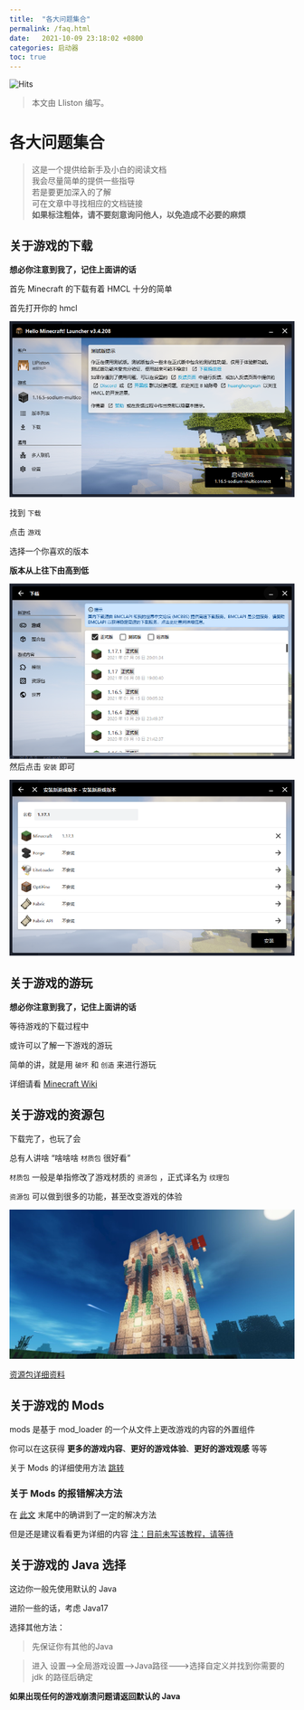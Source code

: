 ```yaml
---
title:  "各大问题集合"
permalink: /faq.html
date:   2021-10-09 23:18:02 +0800
categories: 启动器
toc: true
---
```


![Hits](https://hits.seeyoufarm.com/api/count/incr/badge.svg?url=https%3A%2F%2Fdocs.hmcl.net%2Ffaq.html&count_bg=%233E4245&title_bg=%233E4245&icon=&icon_color=%23E7E7E7&title=%F0%9F%91%80&edge_flat=false)

> 本文由 LIiston 编写。

# 各大问题集合

> 这是一个提供给新手及小白的阅读文档  
> 我会尽量简单的提供一些指导  
> 若是要更加深入的了解  
> 可在文章中寻找相应的文档链接  
> __如果标注粗体，请不要刻意询问他人，以免造成不必要的麻烦__

## 关于游戏的下载
__想必你注意到我了，记住上面讲的话__

首先 Minecraft 的下载有着 HMCL 十分的简单 

首先打开你的 hmcl   

![](assets/img/docs/about-questions/img.png)

找到 `下载`  

点击 `游戏`

选择一个你喜欢的版本  

__版本从上往下由高到低__  

![](assets/img/docs/about-questions/img2.png)
然后点击 `安装` 即可

![](assets/img/docs/about-questions/img3.png)
## 关于游戏的游玩

__想必你注意到我了，记住上面讲的话__ 

等待游戏的下载过程中    

或许可以了解一下游戏的游玩  

简单的讲，就是用 `破坏` 和 `创造` 来进行游玩

详细请看 [Minecraft Wiki](https://wiki.biligame.com/mc/%E6%95%99%E7%A8%8B/%E6%96%B0%E6%89%8B%E6%89%8B%E5%86%8C)

## 关于游戏的资源包
下载完了，也玩了会  

总有人讲啥 “啥啥啥 `材质包` 很好看”  

`材质包` 一般是单指修改了游戏材质的 `资源包` ，正式译名为 `纹理包`

`资源包` 可以做到很多的功能，甚至改变游戏的体验

![大致示意图](assets/img/docs/about-questions/img4.jpg)

[资源包详细资料 ](https://wiki.biligame.com/mc/%E8%B5%84%E6%BA%90%E5%8C%85)

## 关于游戏的 Mods 

mods 是基于 mod_loader 的一个从文件上更改游戏的内容的外置组件  

你可以在这获得 __更多的游戏内容__、__更好的游戏体验__、__更好的游戏观感__ 等等

关于 Mods 的详细使用方法 [跳转](/launcher/auto-installing.html)

### 关于 Mods 的报错解决方法

在 [此文](/launcher/auto-installing.html#%E5%AE%89%E8%A3%85-mod-%E5%90%8E%E6%B8%B8%E6%88%8F%E6%8A%A5%E9%94%99%E6%97%A0%E6%B3%95%E5%90%AF%E5%8A%A8) 末尾中的确讲到了一定的解决方法

但是还是建议看看更为详细的内容 [注：目前未写该教程，请等待]()

## 关于游戏的 Java 选择

这边你一般先使用默认的 Java  

进阶一些的话，考虑 Java17

选择其他方法：

> 先保证你有其他的Java

> 进入 设置-->全局游戏设置-->Java路径--->选择自定义并找到你需要的 jdk 的路径后确定

__如果出现任何的游戏崩溃问题请返回默认的 Java__
